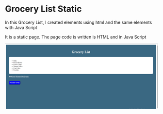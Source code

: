 <h1>Grocery List Static</h1>

<p>In this Grocery List, I created elements using html and the same elements with Java Script</p>

<p>It is a static page. The page code is written is HTML and in Java Script</p>

![Image of GroceryList](https://github.com/jillellamudisurya/Java_Script_Projects/blob/main/Result%20Images/Grocery%20list.jpg)
